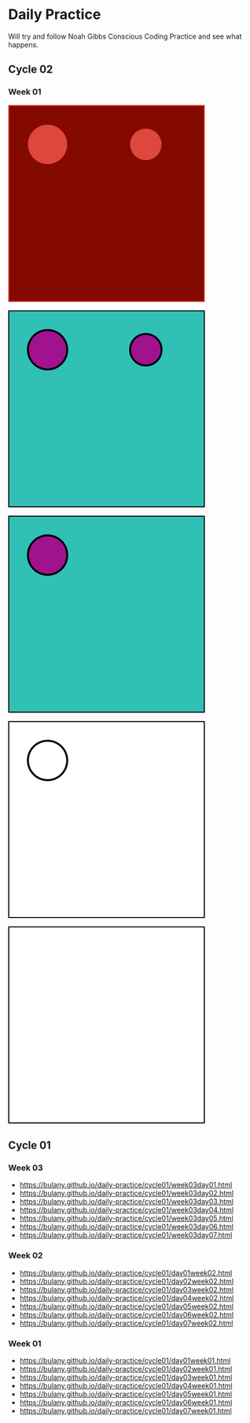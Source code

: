 # Daily Practice

Will try and follow Noah Gibbs Conscious Coding Practice and see what happens.

## Cycle 02

### Week 01
[![Day 5](cycle02/img/week1_day5.svg)](cycle02/week1_day5.html)

[![Day 4](cycle02/img/week1_day4.svg)](cycle02/week1_day4.html)

[![Day 3](cycle02/img/week1_day3.svg)](cycle02/week1_day3.html)

[![Day 2](cycle02/img/week1_day2.svg)](cycle02/week1_day2.html)

[![Day 1](cycle02/img/week1_day1.svg)](cycle02/week1_day1.html)


## Cycle 01

### Week 03
 - https://bulany.github.io/daily-practice/cycle01/week03day01.html
 - https://bulany.github.io/daily-practice/cycle01/week03day02.html
 - https://bulany.github.io/daily-practice/cycle01/week03day03.html
 - https://bulany.github.io/daily-practice/cycle01/week03day04.html
 - https://bulany.github.io/daily-practice/cycle01/week03day05.html
 - https://bulany.github.io/daily-practice/cycle01/week03day06.html
 - https://bulany.github.io/daily-practice/cycle01/week03day07.html

### Week 02
 - https://bulany.github.io/daily-practice/cycle01/day01week02.html
 - https://bulany.github.io/daily-practice/cycle01/day02week02.html
 - https://bulany.github.io/daily-practice/cycle01/day03week02.html
 - https://bulany.github.io/daily-practice/cycle01/day04week02.html
 - https://bulany.github.io/daily-practice/cycle01/day05week02.html 
 - https://bulany.github.io/daily-practice/cycle01/day06week02.html 
 - https://bulany.github.io/daily-practice/cycle01/day07week02.html 
  
### Week 01
 - https://bulany.github.io/daily-practice/cycle01/day01week01.html
 - https://bulany.github.io/daily-practice/cycle01/day02week01.html
 - https://bulany.github.io/daily-practice/cycle01/day03week01.html
 - https://bulany.github.io/daily-practice/cycle01/day04week01.html
 - https://bulany.github.io/daily-practice/cycle01/day05week01.html
 - https://bulany.github.io/daily-practice/cycle01/day06week01.html
 - https://bulany.github.io/daily-practice/cycle01/day07week01.html